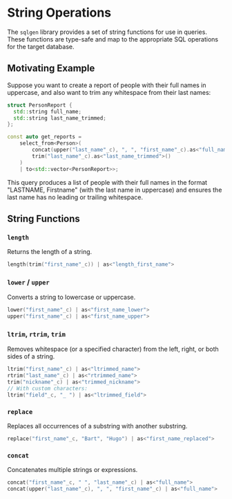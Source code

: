 # String Operations

The `sqlgen` library provides a set of string functions for use in queries. These functions are type-safe and map to the appropriate SQL operations for the target database.

## Motivating Example
Suppose you want to create a report of people with their full names in uppercase, and also want to trim any whitespace from their last names:

```cpp
struct PersonReport {
  std::string full_name;
  std::string last_name_trimmed;
};

const auto get_reports =
    select_from<Person>(
        concat(upper("last_name"_c), ", ", "first_name"_c).as<"full_name">(),
        trim("last_name"_c).as<"last_name_trimmed">()
    )
    | to<std::vector<PersonReport>>;
```

This query produces a list of people with their full names in the format "LASTNAME, Firstname" (with the last name in uppercase) and ensures the last name has no leading or trailing whitespace.

## String Functions

### `length`
Returns the length of a string.

```cpp
length(trim("first_name"_c)) | as<"length_first_name">
```

### `lower` / `upper`
Converts a string to lowercase or uppercase.

```cpp
lower("first_name"_c) | as<"first_name_lower">
upper("first_name"_c) | as<"first_name_upper">
```

### `ltrim`, `rtrim`, `trim`
Removes whitespace (or a specified character) from the left, right, or both sides of a string.

```cpp
ltrim("first_name"_c) | as<"ltrimmed_name">
rtrim("last_name"_c) | as<"rtrimmed_name">
trim("nickname"_c) | as<"trimmed_nickname">
// With custom characters:
ltrim("field"_c, "_ ") | as<"ltrimmed_field">
```

### `replace`
Replaces all occurrences of a substring with another substring.

```cpp
replace("first_name"_c, "Bart", "Hugo") | as<"first_name_replaced">
```

### `concat`
Concatenates multiple strings or expressions.

```cpp
concat("first_name"_c, " ", "last_name"_c) | as<"full_name">
concat(upper("last_name"_c), ", ", "first_name"_c) | as<"full_name">
``` 